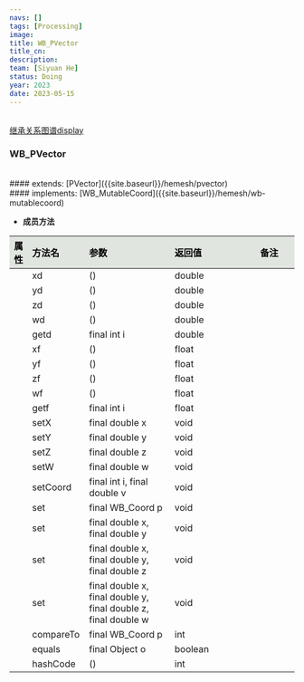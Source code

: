 ```yaml
---
navs: []
tags: [Processing]
image:
title: WB_PVector
title_cn:
description: 
team: [Siyuan He]
status: Doing
year: 2023
date: 2023-05-15
---
```

<style>
table th:first-of-type {
width:5%;
}
table th:nth-of-type(2) {
width:20%;
}
table th:nth-of-type(3) {
width:30%;
}
table th:nth-of-type(4) {
width:30%;
}
table th:nth-of-type(5) {
width:8cm;
}
table th {
color: rgba(0,0,0)!important;
font-weight: bold; /*加粗*/
/* text-align: center !important; 内容居中，加上 !important 避免被 Markdown 样式覆盖 */
background: rgba(224,229,223,10)!important; /*背景色*/
}
</style>
            

<br>
<a href="{{site.baseurl}}/display/hemesh" onclick="saveReferrer()">继承关系图谱display</a>
<script>
function saveReferrer() {
  var referrer ='WB_PVector';
  localStorage.setItem('referrer', referrer);
}
</script>

<br>

### WB_PVector

<br>
#### extends:   [PVector]({{site.baseurl}}/hemesh/pvector)
<br>
#### implements:   [WB_MutableCoord]({{site.baseurl}}/hemesh/wb-mutablecoord)
<br>


- **成员方法**

| 属性   | 方法名       | 参数                                                             | 返回值     | 备注   |
|:-----|:----------|:---------------------------------------------------------------|:--------|:-----|
|      | xd        | ()                                                             | double  |      |
|      | yd        | ()                                                             | double  |      |
|      | zd        | ()                                                             | double  |      |
|      | wd        | ()                                                             | double  |      |
|      | getd      | final int i                                                    | double  |      |
|      | xf        | ()                                                             | float   |      |
|      | yf        | ()                                                             | float   |      |
|      | zf        | ()                                                             | float   |      |
|      | wf        | ()                                                             | float   |      |
|      | getf      | final int i                                                    | float   |      |
|      | setX      | final double x                                                 | void    |      |
|      | setY      | final double y                                                 | void    |      |
|      | setZ      | final double z                                                 | void    |      |
|      | setW      | final double w                                                 | void    |      |
|      | setCoord  | final int i, final double v                                    | void    |      |
|      | set       | final WB_Coord p                                               | void    |      |
|      | set       | final double x, final double y                                 | void    |      |
|      | set       | final double x, final double y, final double z                 | void    |      |
|      | set       | final double x, final double y, final double z, final double w | void    |      |
|      | compareTo | final WB_Coord p                                               | int     |      |
|      | equals    | final Object o                                                 | boolean |      |
|      | hashCode  | ()                                                             | int     |      |